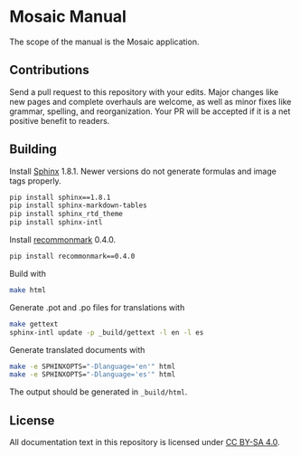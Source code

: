 # Mosaic Manual

The scope of the manual is the Mosaic application.

## Contributions

Send a pull request to this repository with your edits.
Major changes like new pages and complete overhauls are welcome, as well as minor fixes like grammar, spelling, and reorganization.
Your PR will be accepted if it is a net positive benefit to readers.

## Building

Install [Sphinx](http://www.sphinx-doc.org/en/stable/) 1.8.1. Newer versions do not generate formulas and image tags properly.

```bash
pip install sphinx==1.8.1
pip install sphinx-markdown-tables
pip install sphinx_rtd_theme
pip install sphinx-intl
```

Install [recommonmark](https://github.com/rtfd/recommonmark) 0.4.0.

```bash
pip install recommonmark==0.4.0
```

Build with


```bash
make html
```

Generate .pot and .po files for translations with

```bash
make gettext
sphinx-intl update -p _build/gettext -l en -l es
```

Generate translated documents with

```bash
make -e SPHINXOPTS="-Dlanguage='en'" html
make -e SPHINXOPTS="-Dlanguage='es'" html
```

The output should be generated in `_build/html`.

## License

All documentation text in this repository is licensed under [CC BY-SA 4.0](https://creativecommons.org/licenses/by-sa/4.0/).
